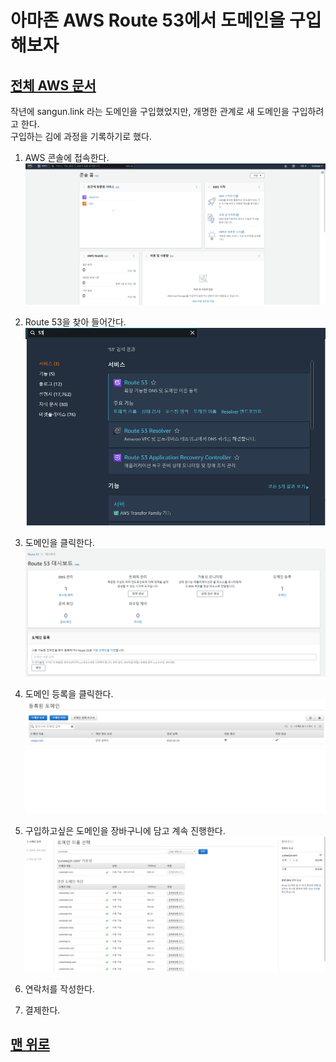 # 아마존 AWS Route 53에서 도메인을 구입해보자
## [전체 AWS 문서](index.md)
작년에 sangun.link 라는 도메인을 구입했었지만, 개명한 관계로 새 도메인을 구입하려고 한다.  
구입하는 김에 과정을 기록하기로 했다.

1. AWS 콘솔에 접속한다.
    ![캡처](/aws/사진/001.png)

2. Route 53을 찾아 들어간다.
    ![캡처](/aws/사진/002.png)

3. 도메인을 클릭한다.
    ![캡처](/aws/사진/003.png)

4. 도메인 등록을 클릭한다.
    ![캡처](/aws/사진/004.png)
    
5. 구입하고싶은 도메인을 장바구니에 담고 계속 진행한다.
    ![캡처](/aws/사진/005.png)

6. 연락처를 작성한다.

7. 결제한다.
   
## [맨 위로](#)
